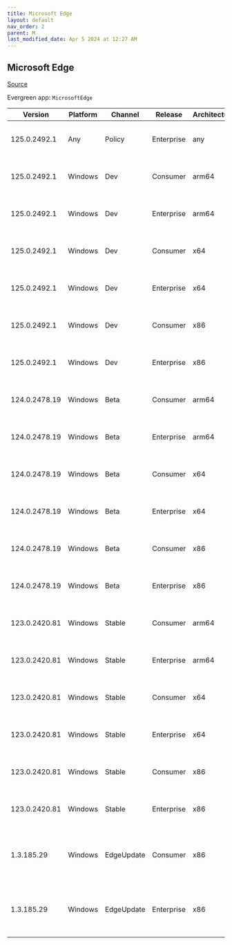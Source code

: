 ```yaml
---
title: Microsoft Edge
layout: default
nav_order: 2
parent: M
last_modified_date: Apr 5 2024 at 12:27 AM
---
```


## Microsoft Edge

[Source](https://www.microsoft.com/edge)

Evergreen app: `MicrosoftEdge`

| Version       | Platform | Channel    | Release    | Architecture | Hash                                                             | URI                                                                                                                                                                                                                                                                                                                      |
| ------------- | -------- | ---------- | ---------- | ------------ | ---------------------------------------------------------------- | ------------------------------------------------------------------------------------------------------------------------------------------------------------------------------------------------------------------------------------------------------------------------------------------------------------------------ |
| 125.0.2492.1  | Any      | Policy     | Enterprise | any          | FADE335238E4EE785668DEA1BB60F3907E4F74F6C9DA953998A0FA922F789659 | [https://msedge.sf.dl.delivery.mp.microsoft.com/filestreamingservice/files/a5d55245-4fcc-45ba-9f0e-0cd0c7ea6d2a/MicrosoftEdgePolicyTemplates.cab](https://msedge.sf.dl.delivery.mp.microsoft.com/filestreamingservice/files/a5d55245-4fcc-45ba-9f0e-0cd0c7ea6d2a/MicrosoftEdgePolicyTemplates.cab)                       |
| 125.0.2492.1  | Windows  | Dev        | Consumer   | arm64        | D083C592BEB8D8EDA9478D0DA9A80884C5516B5CE885F827B08EFD671FDA25AA | [https://msedge.sf.dl.delivery.mp.microsoft.com/filestreamingservice/files/e7f99ed1-fff7-4315-a3ab-f585065393bb/MicrosoftEdgeDevEnterpriseARM64.msi](https://msedge.sf.dl.delivery.mp.microsoft.com/filestreamingservice/files/e7f99ed1-fff7-4315-a3ab-f585065393bb/MicrosoftEdgeDevEnterpriseARM64.msi)                 |
| 125.0.2492.1  | Windows  | Dev        | Enterprise | arm64        | D083C592BEB8D8EDA9478D0DA9A80884C5516B5CE885F827B08EFD671FDA25AA | [https://msedge.sf.dl.delivery.mp.microsoft.com/filestreamingservice/files/e7f99ed1-fff7-4315-a3ab-f585065393bb/MicrosoftEdgeDevEnterpriseARM64.msi](https://msedge.sf.dl.delivery.mp.microsoft.com/filestreamingservice/files/e7f99ed1-fff7-4315-a3ab-f585065393bb/MicrosoftEdgeDevEnterpriseARM64.msi)                 |
| 125.0.2492.1  | Windows  | Dev        | Consumer   | x64          | 588D492416D1B8528BC5180AE953F2A2CD65A9A6D7EF538CBE5FC53EA569542B | [https://msedge.sf.dl.delivery.mp.microsoft.com/filestreamingservice/files/75afe8f6-ec76-4722-aec2-7ef58ed91921/MicrosoftEdgeDevEnterpriseX64.msi](https://msedge.sf.dl.delivery.mp.microsoft.com/filestreamingservice/files/75afe8f6-ec76-4722-aec2-7ef58ed91921/MicrosoftEdgeDevEnterpriseX64.msi)                     |
| 125.0.2492.1  | Windows  | Dev        | Enterprise | x64          | 588D492416D1B8528BC5180AE953F2A2CD65A9A6D7EF538CBE5FC53EA569542B | [https://msedge.sf.dl.delivery.mp.microsoft.com/filestreamingservice/files/75afe8f6-ec76-4722-aec2-7ef58ed91921/MicrosoftEdgeDevEnterpriseX64.msi](https://msedge.sf.dl.delivery.mp.microsoft.com/filestreamingservice/files/75afe8f6-ec76-4722-aec2-7ef58ed91921/MicrosoftEdgeDevEnterpriseX64.msi)                     |
| 125.0.2492.1  | Windows  | Dev        | Consumer   | x86          | DE1AC0A89A14279BF1FDA1C4C803FB96C4D2387516C710F5C3AF1725E29A51E2 | [https://msedge.sf.dl.delivery.mp.microsoft.com/filestreamingservice/files/f419228f-4bd3-4ba7-a203-876540988887/MicrosoftEdgeDevEnterpriseX86.msi](https://msedge.sf.dl.delivery.mp.microsoft.com/filestreamingservice/files/f419228f-4bd3-4ba7-a203-876540988887/MicrosoftEdgeDevEnterpriseX86.msi)                     |
| 125.0.2492.1  | Windows  | Dev        | Enterprise | x86          | DE1AC0A89A14279BF1FDA1C4C803FB96C4D2387516C710F5C3AF1725E29A51E2 | [https://msedge.sf.dl.delivery.mp.microsoft.com/filestreamingservice/files/f419228f-4bd3-4ba7-a203-876540988887/MicrosoftEdgeDevEnterpriseX86.msi](https://msedge.sf.dl.delivery.mp.microsoft.com/filestreamingservice/files/f419228f-4bd3-4ba7-a203-876540988887/MicrosoftEdgeDevEnterpriseX86.msi)                     |
| 124.0.2478.19 | Windows  | Beta       | Consumer   | arm64        | CCACEA710B811A329FAB8CE9DB6DF0C7E24BDC36E27C4C80BE5EDA78BC03B446 | [https://msedge.sf.dl.delivery.mp.microsoft.com/filestreamingservice/files/e8c30cbf-aab1-48c6-ba72-15a0fc2f6cf4/MicrosoftEdgeBetaEnterpriseARM64.msi](https://msedge.sf.dl.delivery.mp.microsoft.com/filestreamingservice/files/e8c30cbf-aab1-48c6-ba72-15a0fc2f6cf4/MicrosoftEdgeBetaEnterpriseARM64.msi)               |
| 124.0.2478.19 | Windows  | Beta       | Enterprise | arm64        | CCACEA710B811A329FAB8CE9DB6DF0C7E24BDC36E27C4C80BE5EDA78BC03B446 | [https://msedge.sf.dl.delivery.mp.microsoft.com/filestreamingservice/files/e8c30cbf-aab1-48c6-ba72-15a0fc2f6cf4/MicrosoftEdgeBetaEnterpriseARM64.msi](https://msedge.sf.dl.delivery.mp.microsoft.com/filestreamingservice/files/e8c30cbf-aab1-48c6-ba72-15a0fc2f6cf4/MicrosoftEdgeBetaEnterpriseARM64.msi)               |
| 124.0.2478.19 | Windows  | Beta       | Consumer   | x64          | DFB6DC3387199821954EF64452AF34ECF2104602625C41E410CBDA38715B8241 | [https://msedge.sf.dl.delivery.mp.microsoft.com/filestreamingservice/files/d812d8bd-1805-47e3-8c13-647de45477b2/MicrosoftEdgeBetaEnterpriseX64.msi](https://msedge.sf.dl.delivery.mp.microsoft.com/filestreamingservice/files/d812d8bd-1805-47e3-8c13-647de45477b2/MicrosoftEdgeBetaEnterpriseX64.msi)                   |
| 124.0.2478.19 | Windows  | Beta       | Enterprise | x64          | DFB6DC3387199821954EF64452AF34ECF2104602625C41E410CBDA38715B8241 | [https://msedge.sf.dl.delivery.mp.microsoft.com/filestreamingservice/files/d812d8bd-1805-47e3-8c13-647de45477b2/MicrosoftEdgeBetaEnterpriseX64.msi](https://msedge.sf.dl.delivery.mp.microsoft.com/filestreamingservice/files/d812d8bd-1805-47e3-8c13-647de45477b2/MicrosoftEdgeBetaEnterpriseX64.msi)                   |
| 124.0.2478.19 | Windows  | Beta       | Consumer   | x86          | 27CC0CB6D76A732CFD3001B95D3F70DA2AC4D17245AA85FCB8AD41BFD5258BA2 | [https://msedge.sf.dl.delivery.mp.microsoft.com/filestreamingservice/files/d6cef99e-abdd-4b31-8dc6-f1787b258f52/MicrosoftEdgeBetaEnterpriseX86.msi](https://msedge.sf.dl.delivery.mp.microsoft.com/filestreamingservice/files/d6cef99e-abdd-4b31-8dc6-f1787b258f52/MicrosoftEdgeBetaEnterpriseX86.msi)                   |
| 124.0.2478.19 | Windows  | Beta       | Enterprise | x86          | 27CC0CB6D76A732CFD3001B95D3F70DA2AC4D17245AA85FCB8AD41BFD5258BA2 | [https://msedge.sf.dl.delivery.mp.microsoft.com/filestreamingservice/files/d6cef99e-abdd-4b31-8dc6-f1787b258f52/MicrosoftEdgeBetaEnterpriseX86.msi](https://msedge.sf.dl.delivery.mp.microsoft.com/filestreamingservice/files/d6cef99e-abdd-4b31-8dc6-f1787b258f52/MicrosoftEdgeBetaEnterpriseX86.msi)                   |
| 123.0.2420.81 | Windows  | Stable     | Consumer   | arm64        | FFA908925A7FC810EECB56DBFFA160F999DAA3948EC36F0C611E8558A64F9A3C | [https://msedge.sf.dl.delivery.mp.microsoft.com/filestreamingservice/files/5cb7a4b3-06e2-4cba-922a-9aa641a5cd14/MicrosoftEdgeEnterpriseARM64.msi](https://msedge.sf.dl.delivery.mp.microsoft.com/filestreamingservice/files/5cb7a4b3-06e2-4cba-922a-9aa641a5cd14/MicrosoftEdgeEnterpriseARM64.msi)                       |
| 123.0.2420.81 | Windows  | Stable     | Enterprise | arm64        | FFA908925A7FC810EECB56DBFFA160F999DAA3948EC36F0C611E8558A64F9A3C | [https://msedge.sf.dl.delivery.mp.microsoft.com/filestreamingservice/files/5cb7a4b3-06e2-4cba-922a-9aa641a5cd14/MicrosoftEdgeEnterpriseARM64.msi](https://msedge.sf.dl.delivery.mp.microsoft.com/filestreamingservice/files/5cb7a4b3-06e2-4cba-922a-9aa641a5cd14/MicrosoftEdgeEnterpriseARM64.msi)                       |
| 123.0.2420.81 | Windows  | Stable     | Consumer   | x64          | 697B966E256FEC93364939C8412A655D1E433CFC63F85A2A47E2DE60BC248527 | [https://msedge.sf.dl.delivery.mp.microsoft.com/filestreamingservice/files/ff0243ba-cebc-4cbc-b6f2-45a2fbe49f0d/MicrosoftEdgeEnterpriseX64.msi](https://msedge.sf.dl.delivery.mp.microsoft.com/filestreamingservice/files/ff0243ba-cebc-4cbc-b6f2-45a2fbe49f0d/MicrosoftEdgeEnterpriseX64.msi)                           |
| 123.0.2420.81 | Windows  | Stable     | Enterprise | x64          | 697B966E256FEC93364939C8412A655D1E433CFC63F85A2A47E2DE60BC248527 | [https://msedge.sf.dl.delivery.mp.microsoft.com/filestreamingservice/files/ff0243ba-cebc-4cbc-b6f2-45a2fbe49f0d/MicrosoftEdgeEnterpriseX64.msi](https://msedge.sf.dl.delivery.mp.microsoft.com/filestreamingservice/files/ff0243ba-cebc-4cbc-b6f2-45a2fbe49f0d/MicrosoftEdgeEnterpriseX64.msi)                           |
| 123.0.2420.81 | Windows  | Stable     | Consumer   | x86          | 3C1191862FC378360D465A33A9E19E8F72688106889594E29FFE9EF89E00ADFB | [https://msedge.sf.dl.delivery.mp.microsoft.com/filestreamingservice/files/92eb5095-5994-4380-a363-f788429fed54/MicrosoftEdgeEnterpriseX86.msi](https://msedge.sf.dl.delivery.mp.microsoft.com/filestreamingservice/files/92eb5095-5994-4380-a363-f788429fed54/MicrosoftEdgeEnterpriseX86.msi)                           |
| 123.0.2420.81 | Windows  | Stable     | Enterprise | x86          | 3C1191862FC378360D465A33A9E19E8F72688106889594E29FFE9EF89E00ADFB | [https://msedge.sf.dl.delivery.mp.microsoft.com/filestreamingservice/files/92eb5095-5994-4380-a363-f788429fed54/MicrosoftEdgeEnterpriseX86.msi](https://msedge.sf.dl.delivery.mp.microsoft.com/filestreamingservice/files/92eb5095-5994-4380-a363-f788429fed54/MicrosoftEdgeEnterpriseX86.msi)                           |
| 1.3.185.29    | Windows  | EdgeUpdate | Consumer   | x86          | C2CA3135F3CAFD79BF90D4CB3118943CA17F40E0D651D1FC32B1B3D22D1412AA | [https://msedge.sf.dl.delivery.mp.microsoft.com/filestreamingservice/files/4d6076eb-9605-4ec8-9571-39d3b988e526/MicrosoftEdgeUpdateSetup_X86_1.3.185.29.exe](https://msedge.sf.dl.delivery.mp.microsoft.com/filestreamingservice/files/4d6076eb-9605-4ec8-9571-39d3b988e526/MicrosoftEdgeUpdateSetup_X86_1.3.185.29.exe) |
| 1.3.185.29    | Windows  | EdgeUpdate | Enterprise | x86          | C2CA3135F3CAFD79BF90D4CB3118943CA17F40E0D651D1FC32B1B3D22D1412AA | [https://msedge.sf.dl.delivery.mp.microsoft.com/filestreamingservice/files/4d6076eb-9605-4ec8-9571-39d3b988e526/MicrosoftEdgeUpdateSetup_X86_1.3.185.29.exe](https://msedge.sf.dl.delivery.mp.microsoft.com/filestreamingservice/files/4d6076eb-9605-4ec8-9571-39d3b988e526/MicrosoftEdgeUpdateSetup_X86_1.3.185.29.exe) |
